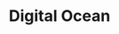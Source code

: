 ---
"defaults":
  "image":
    "id": !!int >-
      5141286
    "name": >-
      Ubuntu 14.04.1 64bit LTS
  "location":
    "id": !!int >-
      3
    "name": >-
      San Francisco 1
"description": " "
"locations":
- "country": !!null >-
    null
  "id": >-
    1
  "name": >-
    New York 1
- "country": !!null >-
    null
  "id": >-
    2
  "name": >-
    Amsterdam 1
- "country": !!null >-
    null
  "id": >-
    3
  "name": >-
    San Francisco 1
- "country": !!null >-
    null
  "id": >-
    4
  "name": >-
    New York 2
- "country": !!null >-
    null
  "id": >-
    5
  "name": >-
    Amsterdam 2
- "country": !!null >-
    null
  "id": >-
    6
  "name": >-
    Singapore 1
- "country": !!null >-
    null
  "id": >-
    7
  "name": >-
    London 1
- "country": !!null >-
    null
  "id": >-
    8
  "name": >-
    New York 3
"sizes":
- "bandwidth": !!int >-
    0
  "disk": !!int >-
    0
  "id": >-
    66
  "name": >-
    512MB
  "price": !!int >-
    0
  "price_per": >-
    hour
  "ram": !!int >-
    512
- "bandwidth": !!int >-
    0
  "disk": !!int >-
    0
  "id": >-
    63
  "name": >-
    1GB
  "price": !!int >-
    0
  "price_per": >-
    hour
  "ram": !!int >-
    1024
- "bandwidth": !!int >-
    0
  "disk": !!int >-
    0
  "id": >-
    62
  "name": >-
    2GB
  "price": !!int >-
    0
  "price_per": >-
    hour
  "ram": !!int >-
    2048
- "bandwidth": !!int >-
    0
  "disk": !!int >-
    0
  "id": >-
    64
  "name": >-
    4GB
  "price": !!int >-
    0
  "price_per": >-
    hour
  "ram": !!int >-
    4096
- "bandwidth": !!int >-
    0
  "disk": !!int >-
    0
  "id": >-
    65
  "name": >-
    8GB
  "price": !!int >-
    0
  "price_per": >-
    hour
  "ram": !!int >-
    8192
- "bandwidth": !!int >-
    0
  "disk": !!int >-
    0
  "id": >-
    61
  "name": >-
    16GB
  "price": !!int >-
    0
  "price_per": >-
    hour
  "ram": !!int >-
    16384
- "bandwidth": !!int >-
    0
  "disk": !!int >-
    0
  "id": >-
    60
  "name": >-
    32GB
  "price": !!int >-
    0
  "price_per": >-
    hour
  "ram": !!int >-
    32768
- "bandwidth": !!int >-
    0
  "disk": !!int >-
    0
  "id": >-
    70
  "name": >-
    48GB
  "price": !!int >-
    0
  "price_per": >-
    hour
  "ram": !!int >-
    49152
- "bandwidth": !!int >-
    0
  "disk": !!int >-
    0
  "id": >-
    69
  "name": >-
    64GB
  "price": !!int >-
    0
  "price_per": >-
    hour
  "ram": !!int >-
    65536
"template": >-
  provider.html
"title": >-
  Digital Ocean

---